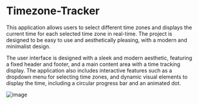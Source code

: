 # Timezone-Tracker
This application allows users to select different time zones and displays the current time for each selected time zone in real-time. The project is designed to be easy to use and aesthetically pleasing, with a modern and minimalist design.

The user interface is designed with a sleek and modern aesthetic, featuring a fixed header and footer, and a main content area with a time tracking display. The application also includes interactive features such as a dropdown menu for selecting time zones, and dynamic visual elements to display the time, including a circular progress bar and an animated dot.

![image](https://github.com/JoseVitorOliveira/Timezone-Tracker/assets/55604227/e40aa0a8-2059-4cd8-ae65-e4573206aac4)



